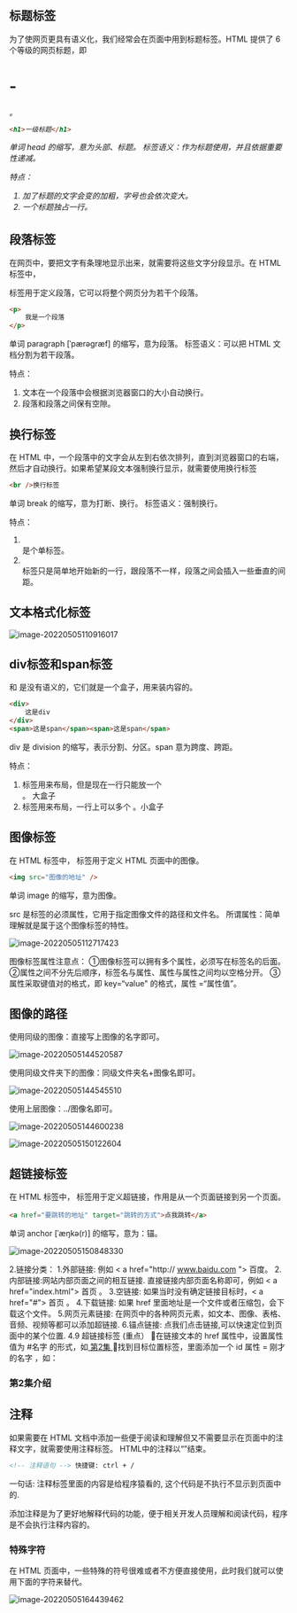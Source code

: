 ## 标题标签

为了使网页更具有语义化，我们经常会在页面中用到标题标签。HTML 提供了 6 个等级的网页标题，即<h1> - <h6> 。

~~~html
<h1>一级标题</h1>
~~~

单词 head 的缩写，意为头部、标题。
标签语义：作为标题使用，并且依据重要性递减。

特点：
1. 加了标题的文字会变的加粗，字号也会依次变大。
2. 一个标题独占一行。

## 段落标签

在网页中，要把文字有条理地显示出来，就需要将这些文字分段显示。在 HTML 标签中，<p>标签用于定义段落，它可以将整个网页分为若干个段落。

~~~html
<p>
    我是一个段落
</p>
~~~

单词 paragraph [ˈpærəgræf] 的缩写，意为段落。
标签语义：可以把 HTML 文档分割为若干段落。

特点：
1. 文本在一个段落中会根据浏览器窗口的大小自动换行。
2. 段落和段落之间保有空隙。

## 换行标签

在 HTML 中，一个段落中的文字会从左到右依次排列，直到浏览器窗口的右端，然后才自动换行。如果希望某段文本强制换行显示，就需要使用换行标签 <br />

~~~html
<br />换行标签
~~~

单词 break 的缩写，意为打断、换行。
标签语义：强制换行。

特点：
1. <br /> 是个单标签。
2. <br /> 标签只是简单地开始新的一行，跟段落不一样，段落之间会插入一些垂直的间距。

## 文本格式化标签

![image-20220505110916017](C:\Users\zhangqiong\AppData\Roaming\Typora\typora-user-images\image-20220505110916017.png)

## div标签和span标签

<div> 和 <span> 是没有语义的，它们就是一个盒子，用来装内容的。

~~~html
<div>
    这是div
</div>
<span>这是span</span><span>这是span</span>
~~~

div 是 division 的缩写，表示分割、分区。span 意为跨度、跨距。

特点：
1. <div> 标签用来布局，但是现在一行只能放一个<div>。 大盒子
2. <span> 标签用来布局，一行上可以多个 <span>。小盒子

## 图像标签

在 HTML 标签中，<img> 标签用于定义 HTML 页面中的图像。

~~~html
<img src="图像的地址" />
~~~

单词 image 的缩写，意为图像。

src 是<img>标签的必须属性，它用于指定图像文件的路径和文件名。
所谓属性：简单理解就是属于这个图像标签的特性。

![image-20220505112717423](C:\Users\zhangqiong\AppData\Roaming\Typora\typora-user-images\image-20220505112717423.png)

图像标签属性注意点：
①图像标签可以拥有多个属性，必须写在标签名的后面。
②属性之间不分先后顺序，标签名与属性、属性与属性之间均以空格分开。
③属性采取键值对的格式，即 key=“value" 的格式，属性 =“属性值”。

## 图像的路径

使用同级的图像：直接写上图像的名字即可。

![image-20220505144520587](C:\Users\zhangqiong\AppData\Roaming\Typora\typora-user-images\image-20220505144520587.png)

使用同级文件夹下的图像：同级文件夹名+图像名即可。

![image-20220505144545510](C:\Users\zhangqiong\AppData\Roaming\Typora\typora-user-images\image-20220505144545510.png)

使用上层图像：../图像名即可。

![image-20220505144600238](C:\Users\zhangqiong\AppData\Roaming\Typora\typora-user-images\image-20220505144600238.png)

![image-20220505150122604](C:\Users\zhangqiong\AppData\Roaming\Typora\typora-user-images\image-20220505150122604.png)

## 超链接标签

在 HTML 标签中，<a> 标签用于定义超链接，作用是从一个页面链接到另一个页面。

~~~html
<a href="要跳转的地址" target="跳转的方式">点我跳转</a>
~~~

单词 anchor [ˈæŋkə(r)] 的缩写，意为：锚。

![image-20220505150848330](C:\Users\zhangqiong\AppData\Roaming\Typora\typora-user-images\image-20220505150848330.png)

2.链接分类：
1.外部链接: 例如 < a href="http:// www.baidu.com "> 百度</a >。
2.内部链接:网站内部页面之间的相互链接. 直接链接内部页面名称即可，例如 < a href="index.html"> 首页 </a >。
3.空链接: 如果当时没有确定链接目标时，< a href="#"> 首页 </a > 。
4.下载链接: 如果 href 里面地址是一个文件或者压缩包，会下载这个文件。
5.网页元素链接: 在网页中的各种网页元素，如文本、图像、表格、音频、视频等都可以添加超链接.
6.锚点链接: 点我们点击链接,可以快速定位到页面中的某个位置.
4.9 超链接标签 (重点）
在链接文本的 href 属性中，设置属性值为 #名字 的形式，如<a href="#two"> 第2集 </a>
找到目标位置标签，里面添加一个 id 属性 = 刚才的名字 ，如：<h3 id="two">第2集介绍</h3>

## 注释

如果需要在 HTML 文档中添加一些便于阅读和理解但又不需要显示在页面中的注释文字，就需要使用注释标签。
HTML中的注释以“<!--”开头，以“ -->”结束。

~~~html
<!-- 注释语句 --> 快捷键: ctrl + /
~~~

一句话: 注释标签里面的内容是给程序猿看的, 这个代码是不执行不显示到页面中的.

添加注释是为了更好地解释代码的功能，便于相关开发人员理解和阅读代码，程序是不会执行注释内容的。

### 特殊字符

在 HTML 页面中，一些特殊的符号很难或者不方便直接使用，此时我们就可以使用下面的字符来替代。

![image-20220505164439462](C:\Users\zhangqiong\AppData\Roaming\Typora\typora-user-images\image-20220505164439462.png)